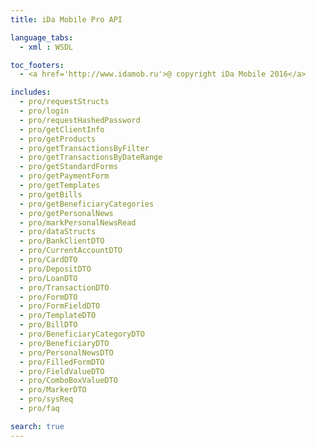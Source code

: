 ```yaml
---
title: iDa Mobile Pro API

language_tabs:
  - xml : WSDL

toc_footers:
  - <a href='http://www.idamob.ru'>@ copyright iDa Mobile 2016</a>

includes:
  - pro/requestStructs
  - pro/login
  - pro/requestHashedPassword
  - pro/getClientInfo
  - pro/getProducts
  - pro/getTransactionsByFilter
  - pro/getTransactionsByDateRange
  - pro/getStandardForms
  - pro/getPaymentForm
  - pro/getTemplates
  - pro/getBills
  - pro/getBeneficiaryCategories
  - pro/getPersonalNews
  - pro/markPersonalNewsRead
  - pro/dataStructs
  - pro/BankClientDTO
  - pro/CurrentAccountDTO
  - pro/CardDTO
  - pro/DepositDTO
  - pro/LoanDTO
  - pro/TransactionDTO
  - pro/FormDTO
  - pro/FormFieldDTO
  - pro/TemplateDTO
  - pro/BillDTO
  - pro/BeneficiaryCategoryDTO
  - pro/BeneficiaryDTO
  - pro/PersonalNewsDTO
  - pro/FilledFormDTO
  - pro/FieldValueDTO
  - pro/ComboBoxValueDTO
  - pro/MarkerDTO
  - pro/sysReq
  - pro/faq

search: true
---
```

